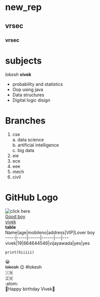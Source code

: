 # new_rep
## vrsec
### vrsec
# subjects


*lokesh*
**vivek**

- probability and statistics
- Oop using java
- Data structures
- Digital logic disign   
# Branches
1. cse   
     a. data science   
     b. artificial intelligence   
     c. big data    
2. eie
3. ece
4. eee
5. mech
6. civil


# GitHub Logo  
![click here](https://github.githubassets.com/images/modules/open_graph/github-mark.png)   
[Good boy](https://github.com/)   
[vivek](https://google.com/)     
**table**  
Name|age|mobileno|address|VIP|Lover boy  
-----|-----|------|------|---|---  
vivek|19|664644546|vijayawada|yes|yes        
   
   
~~~
print(hiiiii)  
~~~

:grinning:  
~~lokesh~~ :wink:
#lokesh     
:india:      
:zambia:      
:atom:    
:bouquet:Happy birthday Vivek:bouquet:
